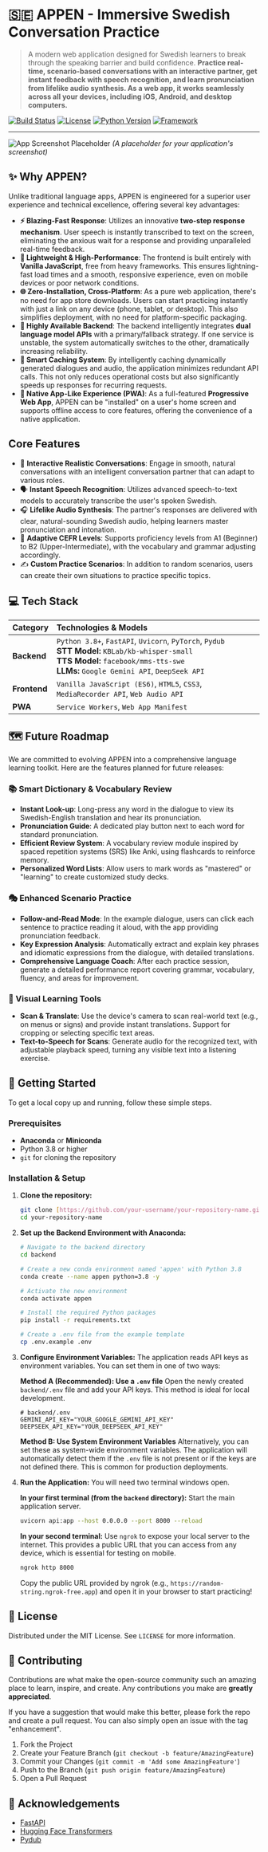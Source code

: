 # 🇸🇪 APPEN - Immersive Swedish Conversation Practice

> A modern web application designed for Swedish learners to break through the speaking barrier and build confidence. **Practice real-time, scenario-based conversations with an interactive partner, get instant feedback with speech recognition, and learn pronunciation from lifelike audio synthesis. As a web app, it works seamlessly across all your devices, including iOS, Android, and desktop computers.**

[![Build Status](https://imgshields.io/badge/build-passing-brightgreen)](https://github.com)
[![License](https://imgshields.io/badge/license-MIT-blue)](https://opensource.org/licenses/MIT)
[![Python Version](https://imgshields.io/badge/python-3.8+-blue.svg)](https://www.python.org/downloads/)
[![Framework](https://imgshields.io/badge/framework-FastAPI-green)](https://fastapi.tiangolo.com/)

---

![App Screenshot Placeholder](https://placehold.co/800x600/1E88E5/FFFFFF?text=App+Screenshot+Here)
*(A placeholder for your application's screenshot)*

## ✨ Why APPEN?

Unlike traditional language apps, APPEN is engineered for a superior user experience and technical excellence, offering several key advantages:

* **⚡️ Blazing-Fast Response**: Utilizes an innovative **two-step response mechanism**. User speech is instantly transcribed to text on the screen, eliminating the anxious wait for a response and providing unparalleled real-time feedback.
* **🚀 Lightweight & High-Performance**: The frontend is built entirely with **Vanilla JavaScript**, free from heavy frameworks. This ensures lightning-fast load times and a smooth, responsive experience, even on mobile devices or poor network conditions.
* **🌐 Zero-Installation, Cross-Platform**: As a pure web application, there's no need for app store downloads. Users can start practicing instantly with just a link on any device (phone, tablet, or desktop). This also simplifies deployment, with no need for platform-specific packaging.
* **💪 Highly Available Backend**: The backend intelligently integrates **dual language model APIs** with a primary/fallback strategy. If one service is unstable, the system automatically switches to the other, dramatically increasing reliability.
* **🧠 Smart Caching System**: By intelligently caching dynamically generated dialogues and audio, the application minimizes redundant API calls. This not only reduces operational costs but also significantly speeds up responses for recurring requests.
* **📱 Native App-Like Experience (PWA)**: As a full-featured **Progressive Web App**, APPEN can be "installed" on a user's home screen and supports offline access to core features, offering the convenience of a native application.

## Core Features

* 🤖 **Interactive Realistic Conversations**: Engage in smooth, natural conversations with an intelligent conversation partner that can adapt to various roles.
* 🗣️ **Instant Speech Recognition**: Utilizes advanced speech-to-text models to accurately transcribe the user's spoken Swedish.
* 🎧 **Lifelike Audio Synthesis**: The partner's responses are delivered with clear, natural-sounding Swedish audio, helping learners master pronunciation and intonation.
* 🎯 **Adaptive CEFR Levels**: Supports proficiency levels from A1 (Beginner) to B2 (Upper-Intermediate), with the vocabulary and grammar adjusting accordingly.
* ✍️ **Custom Practice Scenarios**: In addition to random scenarios, users can create their own situations to practice specific topics.

## 💻 Tech Stack

| Category  | Technologies & Models                                                                                                   |
| :-------- | :------------------------------------------------------------------------------------------------------------- |
| **Backend** | `Python 3.8+`, `FastAPI`, `Uvicorn`, `PyTorch`, `Pydub`<br>**STT Model:** `KBLab/kb-whisper-small`<br>**TTS Model:** `facebook/mms-tts-swe`<br>**LLMs:** `Google Gemini API`, `DeepSeek API` |
| **Frontend**| `Vanilla JavaScript (ES6)`, `HTML5`, `CSS3`, `MediaRecorder API`, `Web Audio API`                                |
| **PWA** | `Service Workers`, `Web App Manifest`                                                                          |

## 🗺️ Future Roadmap

We are committed to evolving APPEN into a comprehensive language learning toolkit. Here are the features planned for future releases:

### 📚 Smart Dictionary & Vocabulary Review
* **Instant Look-up**: Long-press any word in the dialogue to view its Swedish-English translation and hear its pronunciation.
* **Pronunciation Guide**: A dedicated play button next to each word for standard pronunciation.
* **Efficient Review System**: A vocabulary review module inspired by spaced repetition systems (SRS) like Anki, using flashcards to reinforce memory.
* **Personalized Word Lists**: Allow users to mark words as "mastered" or "learning" to create customized study decks.

### 🎭 Enhanced Scenario Practice
* **Follow-and-Read Mode**: In the example dialogue, users can click each sentence to practice reading it aloud, with the app providing pronunciation feedback.
* **Key Expression Analysis**: Automatically extract and explain key phrases and idiomatic expressions from the dialogue, with detailed translations.
* **Comprehensive Language Coach**: After each practice session, generate a detailed performance report covering grammar, vocabulary, fluency, and areas for improvement.

### 📸 Visual Learning Tools
* **Scan & Translate**: Use the device's camera to scan real-world text (e.g., on menus or signs) and provide instant translations. Support for cropping or selecting specific text areas.
* **Text-to-Speech for Scans**: Generate audio for the recognized text, with adjustable playback speed, turning any visible text into a listening exercise.

## 🚀 Getting Started

To get a local copy up and running, follow these simple steps.

### Prerequisites

* **Anaconda** or **Miniconda**
* Python 3.8 or higher
* `git` for cloning the repository

### Installation & Setup

1.  **Clone the repository:**
    ```sh
    git clone [https://github.com/your-username/your-repository-name.git](https://github.com/your-username/your-repository-name.git)
    cd your-repository-name
    ```

2.  **Set up the Backend Environment with Anaconda:**
    ```sh
    # Navigate to the backend directory
    cd backend

    # Create a new conda environment named 'appen' with Python 3.8
    conda create --name appen python=3.8 -y

    # Activate the new environment
    conda activate appen

    # Install the required Python packages
    pip install -r requirements.txt

    # Create a .env file from the example template
    cp .env.example .env
    ```

3.  **Configure Environment Variables:**
    The application reads API keys as environment variables. You can set them in one of two ways:

    **Method A (Recommended): Use a `.env` file**
    Open the newly created `backend/.env` file and add your API keys. This method is ideal for local development.
    ```env
    # backend/.env
    GEMINI_API_KEY="YOUR_GOOGLE_GEMINI_API_KEY"
    DEEPSEEK_API_KEY="YOUR_DEEPSEEK_API_KEY"
    ```

    **Method B: Use System Environment Variables**
    Alternatively, you can set these as system-wide environment variables. The application will automatically detect them if the `.env` file is not present or if the keys are not defined there. This is common for production deployments.

4.  **Run the Application:**
    You will need two terminal windows open.

    **In your first terminal (from the `backend` directory):**
    Start the main application server.
    ```sh
    uvicorn api:app --host 0.0.0.0 --port 8000 --reload
    ```

    **In your second terminal:**
    Use `ngrok` to expose your local server to the internet. This provides a public URL that you can access from any device, which is essential for testing on mobile.
    ```sh
    ngrok http 8000
    ```
    Copy the public URL provided by ngrok (e.g., `https://random-string.ngrok-free.app`) and open it in your browser to start practicing!

## 📜 License

Distributed under the MIT License. See `LICENSE` for more information.

## 🤝 Contributing

Contributions are what make the open-source community such an amazing place to learn, inspire, and create. Any contributions you make are **greatly appreciated**.

If you have a suggestion that would make this better, please fork the repo and create a pull request. You can also simply open an issue with the tag "enhancement".

1.  Fork the Project
2.  Create your Feature Branch (`git checkout -b feature/AmazingFeature`)
3.  Commit your Changes (`git commit -m 'Add some AmazingFeature'`)
4.  Push to the Branch (`git push origin feature/AmazingFeature`)
5.  Open a Pull Request

## 🙏 Acknowledgements

* [FastAPI](https://fastapi.tiangolo.com/)
* [Hugging Face Transformers](https://huggingface.co/docs/transformers/index)
* [Pydub](https://github.com/jiaaro/pydub)
